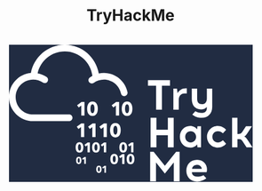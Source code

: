 <div align="center">
  <h1>TryHackMe</h1>
</div>

<br>

<div align="center">
<a href="https://tryhackme.com/">
  <img 
    src="https://raw.githubusercontent.com/RomulusMirauta/TryHackMe/refs/heads/main/img/TryHackMe1.png"
    alt="GitHub_Repository_Initial_Showcase" />
</a>
</div>
